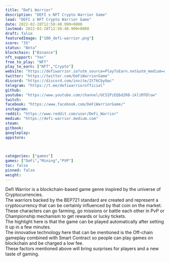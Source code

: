```yaml
---
title: "DeFi Warrior"
description: "DEFI x NFT Crypto Warrior Game"
lead: "DEFI x NFT Crypto Warrior Game"
date: 2022-02-28T12:50:48.990+0800
lastmod: 2022-02-28T12:50:48.990+0800
draft: false
featuredImage: ["100_defi-warrior.png"]
score: "35"
status: "Beta"
blockchain: ["Binance"]
nft_support: "Yes"
free_to_play: "NFT"
play_to_earn: ["NFT","Crypto"]
website: "https://defiwarrior.io?utm_source=PlayToEarn.net&utm_medium=organic&utm_campaign=gamepage"
twitter: "https://twitter.com/DeFiWarriorGame"
discord: "https://discord.com/invite/2tT6CbyUwc"
telegram: "https://t.me/defiwarriorofficial"
github: 
youtube: "https://www.youtube.com/channel/UC5IPzEQbd2R8-ikliM7Dlow"
twitch: 
facebook: "https://www.facebook.com/DeFiWarriorGame/"
instagram: 
reddit: "https://www.reddit.com/user/DeFi_Warrior"
medium: "https://defi-warrior.medium.com"
steam: 
gitbook: 
googleplay: 
appstore: 

  
    
categories: ["games"]
games: ["DeFi","Mining","PVP"]
toc: false
pinned: false
weight: 
---
```

Defi Warrior is a blockchain-based game genre inspired by the universe of Cryptocurrencies.<br> The warriors backed by the BEP721 standard are created and represent a cryptocurrency that can be certainly influenced by that coin on the market. <br> These characters can go farming, go missions or battle each other in PvP or Championship mechanism to get rewards or lucky tickets. <br> The highlight here is that the game can be played automatically after setting it up in a few minutes.<br> The innovative technology here that can be mentioned is the Off-chain gameplay combined with Smart Contract so people can play games on blockchain and be charged a low fee.<br> These factors mentioned above will bring surprises for players and a new taste of gaming.